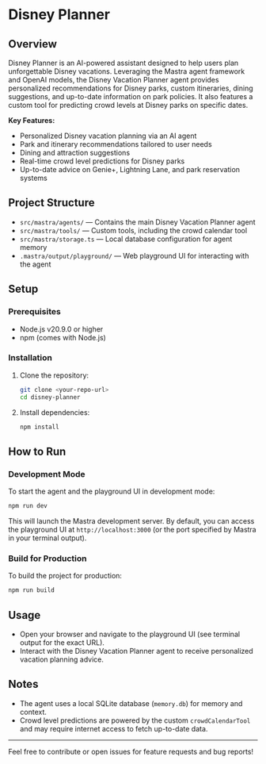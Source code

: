 # Disney Planner

## Overview

Disney Planner is an AI-powered assistant designed to help users plan unforgettable Disney vacations. Leveraging the Mastra agent framework and OpenAI models, the Disney Vacation Planner agent provides personalized recommendations for Disney parks, custom itineraries, dining suggestions, and up-to-date information on park policies. It also features a custom tool for predicting crowd levels at Disney parks on specific dates.

**Key Features:**
- Personalized Disney vacation planning via an AI agent
- Park and itinerary recommendations tailored to user needs
- Dining and attraction suggestions
- Real-time crowd level predictions for Disney parks
- Up-to-date advice on Genie+, Lightning Lane, and park reservation systems

## Project Structure
- `src/mastra/agents/` — Contains the main Disney Vacation Planner agent
- `src/mastra/tools/` — Custom tools, including the crowd calendar tool
- `src/mastra/storage.ts` — Local database configuration for agent memory
- `.mastra/output/playground/` — Web playground UI for interacting with the agent

## Setup

### Prerequisites
- Node.js v20.9.0 or higher
- npm (comes with Node.js)

### Installation
1. Clone the repository:
   ```sh
   git clone <your-repo-url>
   cd disney-planner
   ```
2. Install dependencies:
   ```sh
   npm install
   ```

## How to Run

### Development Mode
To start the agent and the playground UI in development mode:
```sh
npm run dev
```
This will launch the Mastra development server. By default, you can access the playground UI at `http://localhost:3000` (or the port specified by Mastra in your terminal output).

### Build for Production
To build the project for production:
```sh
npm run build
```

## Usage
- Open your browser and navigate to the playground UI (see terminal output for the exact URL).
- Interact with the Disney Vacation Planner agent to receive personalized vacation planning advice.

## Notes
- The agent uses a local SQLite database (`memory.db`) for memory and context.
- Crowd level predictions are powered by the custom `crowdCalendarTool` and may require internet access to fetch up-to-date data.

---

Feel free to contribute or open issues for feature requests and bug reports! 